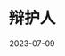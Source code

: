 ---
layout: page
title: 辩护人
description: >
  这是一部与历史事实紧密联系的电影。影片背景设定在20世纪80年代的韩国，当时正处于军事独裁统治下。电影以一群被诬告政治罪的少年为线索，展现了当时司法系统中的腐败和不公。在批判历史上的不公正同时，也给人们带来了对人权和法治的思考。这样的题材，仅是允许被创作和上映就值得五星。更不用说扣人心弦的情节、振聋发聩的台词以及演员精湛的演技。在了解了故事原型以及社会影响之后，我对这部电影充满敬意。
category: 电影
img: assets/img/movie/2023/bian_hu_ren.webp
star: 5
date: 2023-07-09
---